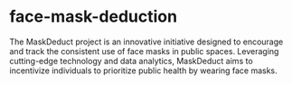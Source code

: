 # face-mask-deduction
The MaskDeduct project is an innovative initiative designed to encourage and track the consistent use of face masks in public spaces. Leveraging cutting-edge technology and data analytics, MaskDeduct aims to incentivize individuals to prioritize public health by wearing face masks.
